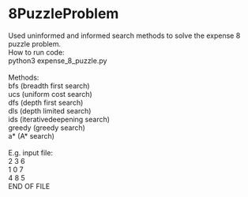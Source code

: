 # 8PuzzleProblem

Used uninformed and informed search methods to solve the expense 8 puzzle problem.
<br>
How to run code:  
  python3 expense_8_puzzle.py <start-file> <goal-file> <method> <dump-flag>  
<br>
Methods:  
  bfs (breadth first search)  
  ucs (uniform cost search)  
  dfs (depth first search)  
  dls (depth limited search)  
  ids (iterativedeepening search)  
  greedy (greedy search)  
  a* (A* search)  
<br>
E.g. input file:  
2 3 6  
1 0 7  
4 8 5  
END OF FILE  
